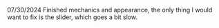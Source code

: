 07/30/2024
Finished mechanics and appearance, the only thing I would want to fix is the slider, which goes a bit slow.